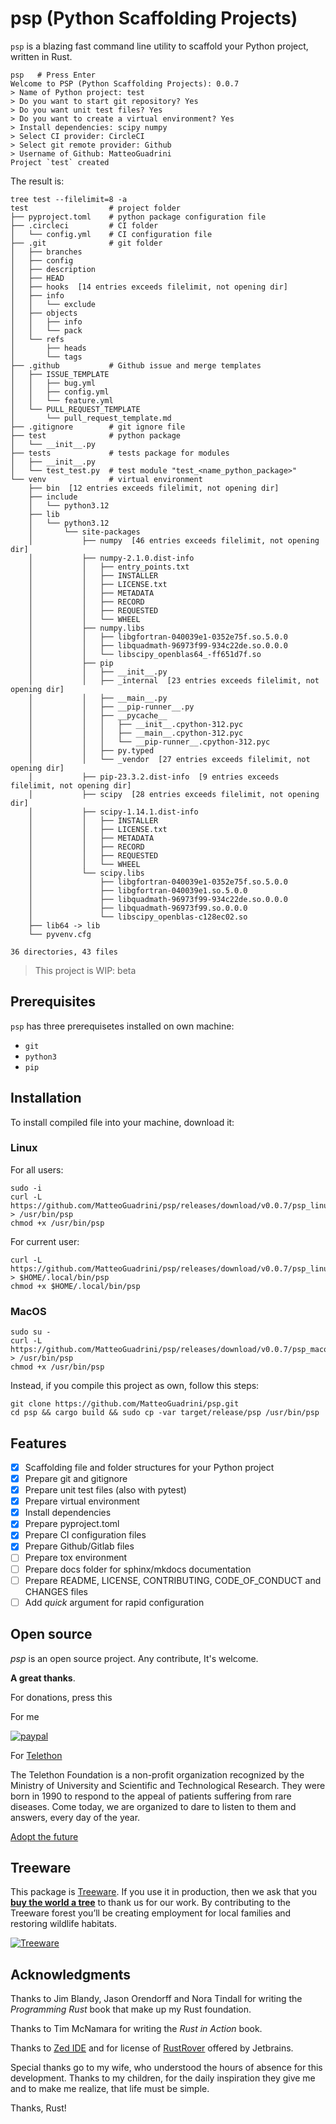 # **psp** (Python Scaffolding Projects)

`psp` is a blazing fast command line utility to scaffold your Python project, written in Rust.

```console
psp   # Press Enter
Welcome to PSP (Python Scaffolding Projects): 0.0.7
> Name of Python project: test
> Do you want to start git repository? Yes
> Do you want unit test files? Yes
> Do you want to create a virtual environment? Yes
> Install dependencies: scipy numpy
> Select CI provider: CircleCI
> Select git remote provider: Github
> Username of Github: MatteoGuadrini
Project `test` created
```

The result is:

```console
tree test --filelimit=8 -a
test                  # project folder
├── pyproject.toml    # python package configuration file
├── .circleci         # CI folder
│   └── config.yml    # CI configuration file
├── .git              # git folder
│   ├── branches
│   ├── config
│   ├── description
│   ├── HEAD
│   ├── hooks  [14 entries exceeds filelimit, not opening dir]
│   ├── info
│   │   └── exclude
│   ├── objects
│   │   ├── info
│   │   └── pack
│   └── refs
│       ├── heads
│       └── tags
├── .github           # Github issue and merge templates
│   ├── ISSUE_TEMPLATE
│   │   ├── bug.yml
│   │   ├── config.yml
│   │   └── feature.yml
│   └── PULL_REQUEST_TEMPLATE
│       └── pull_request_template.md
├── .gitignore        # git ignore file
├── test              # python package
│   └── __init__.py
├── tests             # tests package for modules
│   ├── __init__.py
│   └── test_test.py  # test module "test_<name_python_package>"
└── venv              # virtual environment
    ├── bin  [12 entries exceeds filelimit, not opening dir]
    ├── include
    │   └── python3.12
    ├── lib
    │   └── python3.12
    │       └── site-packages
    │           ├── numpy  [46 entries exceeds filelimit, not opening dir]
    │           ├── numpy-2.1.0.dist-info
    │           │   ├── entry_points.txt
    │           │   ├── INSTALLER
    │           │   ├── LICENSE.txt
    │           │   ├── METADATA
    │           │   ├── RECORD
    │           │   ├── REQUESTED
    │           │   └── WHEEL
    │           ├── numpy.libs
    │           │   ├── libgfortran-040039e1-0352e75f.so.5.0.0
    │           │   ├── libquadmath-96973f99-934c22de.so.0.0.0
    │           │   └── libscipy_openblas64_-ff651d7f.so
    │           ├── pip
    │           │   ├── __init__.py
    │           │   ├── _internal  [23 entries exceeds filelimit, not opening dir]
    │           │   ├── __main__.py
    │           │   ├── __pip-runner__.py
    │           │   ├── __pycache__
    │           │   │   ├── __init__.cpython-312.pyc
    │           │   │   ├── __main__.cpython-312.pyc
    │           │   │   └── __pip-runner__.cpython-312.pyc
    │           │   ├── py.typed
    │           │   └── _vendor  [27 entries exceeds filelimit, not opening dir]
    │           ├── pip-23.3.2.dist-info  [9 entries exceeds filelimit, not opening dir]
    │           ├── scipy  [28 entries exceeds filelimit, not opening dir]
    │           ├── scipy-1.14.1.dist-info
    │           │   ├── INSTALLER
    │           │   ├── LICENSE.txt
    │           │   ├── METADATA
    │           │   ├── RECORD
    │           │   ├── REQUESTED
    │           │   └── WHEEL
    │           └── scipy.libs
    │               ├── libgfortran-040039e1-0352e75f.so.5.0.0
    │               ├── libgfortran-040039e1.so.5.0.0
    │               ├── libquadmath-96973f99-934c22de.so.0.0.0
    │               ├── libquadmath-96973f99.so.0.0.0
    │               └── libscipy_openblas-c128ec02.so
    ├── lib64 -> lib
    └── pyvenv.cfg

36 directories, 43 files
```

> This project is WIP: beta

## Prerequisites

`psp` has three prerequisetes installed on own machine:
- `git`
- `python3`
- `pip`

## Installation

To install compiled file into your machine, download it:

### Linux

For all users:
```console
sudo -i
curl -L https://github.com/MatteoGuadrini/psp/releases/download/v0.0.7/psp_linux > /usr/bin/psp
chmod +x /usr/bin/psp
```

For current user:
```console
curl -L https://github.com/MatteoGuadrini/psp/releases/download/v0.0.7/psp_linux > $HOME/.local/bin/psp
chmod +x $HOME/.local/bin/psp
```

### MacOS

```console
sudo su -
curl -L https://github.com/MatteoGuadrini/psp/releases/download/v0.0.7/psp_macos > /usr/bin/psp
chmod +x /usr/bin/psp
```

Instead, if you compile this project as own, follow this steps:

```console
git clone https://github.com/MatteoGuadrini/psp.git
cd psp && cargo build && sudo cp -var target/release/psp /usr/bin/psp
```

## Features

- [x] Scaffolding file and folder structures for your Python project
- [x] Prepare git and gitignore
- [x] Prepare unit test files (also with pytest)
- [x] Prepare virtual environment
- [x] Install dependencies
- [x] Prepare pyproject.toml
- [x] Prepare CI configuration files
- [x] Prepare Github/Gitlab files
- [ ] Prepare tox environment
- [ ] Prepare docs folder for sphinx/mkdocs documentation
- [ ] Prepare README, LICENSE, CONTRIBUTING, CODE_OF_CONDUCT and CHANGES files
- [ ] Add _quick_ argument for rapid configuration

## Open source
_psp_ is an open source project. Any contribute, It's welcome.

**A great thanks**.

For donations, press this

For me

[![paypal](https://www.paypalobjects.com/en_US/i/btn/btn_donateCC_LG.gif)](https://www.paypal.me/guos)

For [Telethon](http://www.telethon.it/)

The Telethon Foundation is a non-profit organization recognized by the Ministry of University and Scientific and Technological Research.
They were born in 1990 to respond to the appeal of patients suffering from rare diseases.
Come today, we are organized to dare to listen to them and answers, every day of the year.

[Adopt the future](https://www.ioadottoilfuturo.it/)


## Treeware

This package is [Treeware](https://treeware.earth). If you use it in production,
then we ask that you [**buy the world a tree**](https://plant.treeware.earth/matteoguadrini/mkpl) to thank us for our work.
By contributing to the Treeware forest you’ll be creating employment for local families and restoring wildlife habitats.

[![Treeware](https://img.shields.io/badge/dynamic/json?color=brightgreen&label=Treeware&query=%24.total&url=https%3A%2F%2Fpublic.offset.earth%2Fusers%2Ftreeware%2Ftrees)](https://treeware.earth)


## Acknowledgments

Thanks to Jim Blandy, Jason Orendorff and Nora Tindall for writing the  _Programming Rust_ book that make up my Rust foundation.

Thanks to Tim McNamara for writing the _Rust in Action_ book.

Thanks to [Zed IDE](https://zed.dev/) and for license of [RustRover](https://www.jetbrains.com/rust/) offered by Jetbrains.

Special thanks go to my wife, who understood the hours of absence for this development.
Thanks to my children, for the daily inspiration they give me and to make me realize, that life must be simple.

Thanks, Rust!
